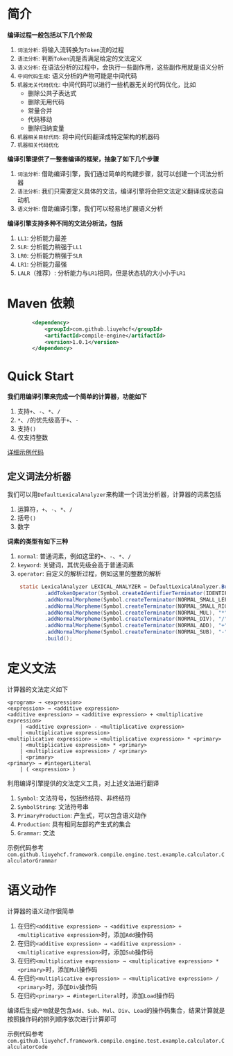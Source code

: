 # 简介

__编译过程一般包括以下几个阶段__

1. `词法分析`: 将输入流转换为`Token`流的过程
1. `语法分析`: 判断`Token`流是否满足给定的文法定义
1. `语义分析`: 在语法分析的过程中，会执行一些副作用，这些副作用就是语义分析
1. `中间代码生成`: 语义分析的产物可能是中间代码
1. `机器无关代码优化`: 中间代码可以进行一些机器无关的代码优化，比如
    * 删除公共子表达式
    * 删除无用代码
    * 常量合并
    * 代码移动
    * 删除归纳变量
1. `机器相关目标代码`: 将中间代码翻译成特定架构的机器码
1. `机器相关代码优化`

__编译引擎提供了一整套编译的框架，抽象了如下几个步骤__

1. `词法分析`: 借助编译引擎，我们通过简单的构建步骤，就可以创建一个词法分析器
1. `语法分析`: 我们只需要定义具体的文法，编译引擎将会把文法定义翻译成状态自动机
1. `语义分析`: 借助编译引擎，我们可以轻易地扩展语义分析

__编译引擎支持多种不同的文法分析法，包括__

1. `LL1`: 分析能力最差
1. `SLR`: 分析能力稍强于`LL1`
1. `LR0`: 分析能力稍强于`SLR`
1. `LR1`: 分析能力最强
1. `LALR`（推荐）: 分析能力与`LR1`相同，但是状态机的大小小于`LR1`

# Maven 依赖

```xml
        <dependency>
            <groupId>com.github.liuyehcf</groupId>
            <artifactId>compile-engine</artifactId>
            <version>1.0.1</version>
        </dependency>
```

# Quick Start

__我们用编译引擎来完成一个简单的计算器，功能如下__

1. 支持`+`、`-`、`*`、`/`
1. `*`、`/`的优先级高于`+`、`-`
1. 支持`()`
1. 仅支持整数

[详细示例代码](src/test/java/com/github/liuyehcf/framework/compile/engine/test/example/calculator)

## 定义词法分析器

我们可以用`DefaultLexicalAnalyzer`来构建一个词法分析器，计算器的词素包括

1. 运算符，`+`、`-`、`*`、`/`
1. 括号`()`
1. 数字

__词素的类型有如下三种__

1. `normal`: 普通词素，例如这里的`+`、`-`、`*`、`/`
1. `keyword`: 关键词，其优先级会高于普通词素
1. `operator`: 自定义的解析过程，例如这里的整数的解析

```Java
    static LexicalAnalyzer LEXICAL_ANALYZER = DefaultLexicalAnalyzer.Builder.builder()
            .addTokenOperator(Symbol.createIdentifierTerminator(IDENTIFIER_INTEGER_LITERAL), new IntegerIdentifier())
            .addNormalMorpheme(Symbol.createTerminator(NORMAL_SMALL_LEFT_PARENTHESES), "(")
            .addNormalMorpheme(Symbol.createTerminator(NORMAL_SMALL_RIGHT_PARENTHESES), ")")
            .addNormalMorpheme(Symbol.createTerminator(NORMAL_MUL), "*")
            .addNormalMorpheme(Symbol.createTerminator(NORMAL_DIV), "/")
            .addNormalMorpheme(Symbol.createTerminator(NORMAL_ADD), "+")
            .addNormalMorpheme(Symbol.createTerminator(NORMAL_SUB), "-")
            .build();
```

# 定义文法

计算器的文法定义如下

```
<program> → <expression>
<expression> → <additive expression>
<additive expression> → <additive expression> + <multiplicative expression>
    | <additive expression> - <multiplicative expression>
    | <multiplicative expression>
<multiplicative expression> → <multiplicative expression> * <primary>
    | <multiplicative expression> * <primary> 
    | <multiplicative expression> / <primary>
    | <primary>
<primary> → #integerLiteral 
    | ( <expression> )
```

利用编译引擎提供的文法定义工具，对上述文法进行翻译

1. `Symbol`: 文法符号，包括终结符、非终结符
1. `SymbolString`: 文法符号串
1. `PrimaryProduction`: 产生式，可以包含语义动作
1. `Production`: 具有相同左部的产生式的集合
1. `Grammar`: 文法

示例代码参考`com.github.liuyehcf.framework.compile.engine.test.example.calculator.CalculatorGrammar`

# 语义动作

计算器的语义动作很简单

1. 在归约`<additive expression> → <additive expression> + <multiplicative expression>`时，添加`Add`操作码
1. 在归约`<additive expression> → <additive expression> - <multiplicative expression>`时，添加`Sub`操作码
1. 在归约`<multiplicative expression> → <multiplicative expression> * <primary>`时，添加`Mul`操作码
1. 在归约`<multiplicative expression> → <multiplicative expression> / <primary>`时，添加`Div`操作码
1. 在归约`<primary> → #integerLiteral`时，添加`Load`操作码

编译后生成`产物`就是包含`Add`、`Sub`、`Mul`、`Div`、`Load`的操作码集合，结果计算就是按照操作码的排列顺序依次进行计算即可

示例代码参考`com.github.liuyehcf.framework.compile.engine.test.example.calculator.CalculatorCode`